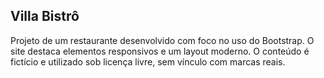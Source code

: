 ## Villa Bistrô
Projeto de um restaurante desenvolvido com foco no uso do Bootstrap. O site destaca elementos responsivos e um layout moderno. O conteúdo é fictício e utilizado sob licença livre, sem vínculo com marcas reais.